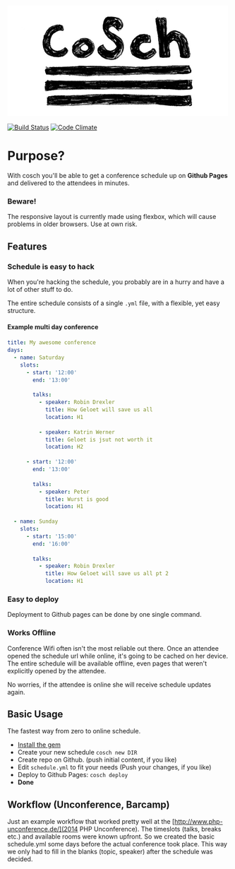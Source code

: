 ![](logo.jpg)

[![Build Status](https://travis-ci.org/robin-drexler/cosch.svg?branch=master)](https://travis-ci.org/robin-drexler/cosch)
[![Code Climate](https://codeclimate.com/github/robin-drexler/cosch/badges/gpa.svg)](https://codeclimate.com/github/robin-drexler/cosch)
# Purpose?

With cosch you'll be able to get a conference schedule up on **Github Pages** and delivered to the attendees in minutes.

### Beware!
The responsive layout is currently made using flexbox, which will cause problems in older browsers.
Use at own risk.

## Features

### Schedule is easy to hack

When you're hacking the schedule, you probably are in a hurry and have a lot of other stuff to do.

The entire schedule consists of a single `.yml` file, with a flexible, yet easy structure.

#### Example multi day conference

```yml
title: My awesome conference
days:
  - name: Saturday
    slots:
      - start: '12:00'
        end: '13:00'

        talks:
          - speaker: Robin Drexler
            title: How Geloet will save us all
            location: H1

          - speaker: Katrin Werner
            title: Geloet is jsut not worth it
            location: H2

      - start: '12:00'
        end: '13:00'

        talks:
          - speaker: Peter
            title: Wurst is good
            location: H1

  - name: Sunday
    slots:
      - start: '15:00'
        end: '16:00'

        talks:
          - speaker: Robin Drexler
            title: How Geloet will save us all pt 2
            location: H1
```

### Easy to deploy

Deployment to Github pages can be done by one single command.

### Works Offline

Conference Wifi often isn't the most reliable out there.
Once an attendee opened the schedule url while online, it's going to be cached on her device.
The entire schedule will be available offline, even pages that weren't explicitly opened by the attendee.

No worries, if the attendee is online she will receive schedule updates again.


## Basic Usage
The fastest way from zero to online schedule.

* [Install the gem](https://rubygems.org/gems/cosch)
* Create your new schedule `cosch new DIR`
* Create repo on Github. (push initial content, if you like)
* Edit `schedule.yml` to fit your needs (Push your changes, if you like)
* Deploy to Github Pages: `cosch deploy`
* **Done**

## Workflow (Unconference, Barcamp)
Just an example workflow that worked pretty well at the [http://www.php-unconference.de/](2014 PHP Unconference).
The timeslots (talks, breaks etc.) and available rooms were known upfront. So we created the basic schedule.yml some days before the actual conference took place. This way we only had to fill in the blanks (topic, speaker) after the schedule was decided.



